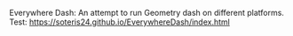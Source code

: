 Everywhere Dash:
An attempt to run Geometry dash on different platforms.
Test: https://soteris24.github.io/EverywhereDash/index.html
